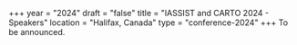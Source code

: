 +++
year = "2024"
draft = "false"
title = "IASSIST and CARTO 2024 - Speakers"
location = "Halifax, Canada"
type = "conference-2024"
+++
To be announced.

<!--
<div style="display:flex;align-items:top;margin:2em 0 4em 0;">
  <div>
    {{< figure src="weldon.png" title="Kathleen Weldon" alt="Kathleen in a pale blue blouse and glasses looking at the camera." >}}
  </div>
  <div style="margin-left:1em;">
<strong>Kathleen Weldon</strong><br /><br />

Kathleen Weldon (she/her) is the Director of Data Operations and Communications at the Roper Center for Public Opinion Research at Cornell University, USA. Kathleen manages data provider relations, oversees the data curation process, plans archival development, and works closely with the IT development team in building new user tools.

Kathleen is committed to promoting the informed use of historical public opinion data and builds tools to assist researchers in finding and understanding these data. As part of the Roper Centerâ€™s efforts to support the understanding of Black American public opinion and increase diversity in the field of survey research, she has developed multiple user guides to researching racial issues in U.S. polling.
  </div>
</div>

<div style="display:flex;align-items:top;margin:2em 0 4em 0;">
  <div>
    {{< figure src="carter3.jpg" title="Dr. Jackie Carter" alt="Jackie in a green dress with a scarf on her shoulders in a garden." >}}
  </div>
  <div style="margin-left:1em;">
<strong>Dr. Jackie Carter</strong><br /><br />

Jackie is Professor of Statistical Literacy at The University of Manchester, UK, and the Academic Lead for EDI Disability. She has received UK awards as a One in Twenty Women in Data and National Teaching Fellows. She writes and speaks internationally about the Data Fellows programme she has pioneered which creates opportunities for undergraduates, including those from disadvantaged backgrounds and underrepresented groups, to gain paid work placements in data and tech industries. Her current role as the Disability academic lead for the University of Manchester is opening up opportunities to ask questions about how inclusive Higher Education actually is, and whether we have access to the data we need to make informed decisions for our staff and students. 

In this fireside chat she will reflect how she â€˜becameâ€™ a disabled person in mid-career and provoke discussion about how data professions could be a wonderfully inclusive place if only we opened them even more to those with disabilities and ensure age is not a barrier.
  </div>
</div>

<div style="display:flex;align-items:top;margin:2em 0 4em 0;">
  <div>
    {{< figure src="thorpe3.jpg" title="Dr. Kirsten Thorpe" alt="Kirsten looking directly at the camera wearing a black jacket.">}}
  </div>
  <div style="margin-left:1em;">
<strong>Dr. Kirsten Thorpe</strong><br /><br />

Kirsten Thorpe (Worimi, Port Stephens, she/her) is a Chancellor's Postdoctoral Indigenous Research Fellow at Jumbunna Institute for Indigenous Education & Research at the University of Technology Sydney, Australia. Kirsten leads the Indigenous Archives and Data Stewardship Hub, which advocates for Indigenous rights in archives and data, including the 'right of reply' to records. and develops research and engagement in relation to refiguring libraries and archives to support the culturally appropriate ownership, management and ongoing preservation of Indigenous knowledges. Her ultimate aim is to empower Indigenous people to exercise rights of ownership and control over data to inform self-determined priorities and goals.

Prior to her move to academia, Kirsten gained extensive experience working in major collecting institutions across public libraries and archives to support Indigenous engagement and priorities. She was the Manager, Indigenous Services at the State Library of New South Wales, where she led the development of strategies supporting state-wide information services for Indigenous people. During this period, Kirsten also contributed to national and international dialogue on Indigenous archival practices publishing extensively in academic journals and scholarly literature.
  </div>
</div>


<div style="display:flex;align-items:top;margin:2em 0 4em 0;">
  <div>
    {{< figure src="larson3.jpg" title="Erik Larson" alt="Erik in an office wearing a suit and a tie, and a LGBTQ+ pin." >}}
  </div>
  <div style="margin-left:1em;">
<strong>Erik Larson</strong><br /><br />

Erik Larson (he/him) currently serves as Deputy Director of LGBT Affairs for the City of Philadelphia, USA. In this role, Erik has successfully advocated for the collection of Sexual Orientation and Gender Identity (SOGI) data among the city's 30,000+ member workforce. As a result of this initiative, he has worked alongside the Mayor's Policy team to develop comprehensive guidelines for supporting members of the cityâ€™s workforce who are transitioning on the job. 

As the City of Philadelphia continues to make history as a progressive leader for our LGBTQ+ communities, and as anti-LGB and trans legislation has reached an all-time high in recent years, the city is proud to use data to inform its policies and practices in creating more inclusive, supportive, and safer spaces for LGBTQ+ people.
  </div>
</div>

### [Full Program Schedule](/conferences/iassist2023/full_program/)

<br /><a class="btn btn-template-main" href="/conferences/iassist2023/full_program/">Full Program <i class="fas fa-external-link-alt"></i></a><br /><br />

-->
